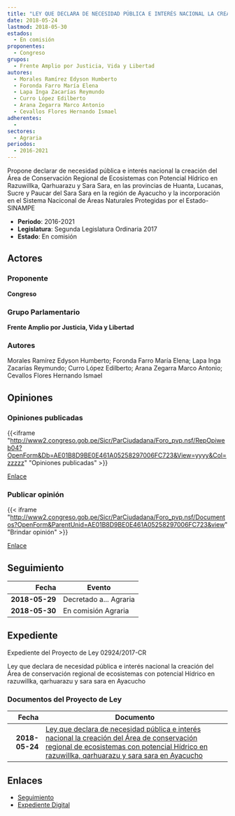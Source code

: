 ```yaml
---
title: "LEY QUE DECLARA DE NECESIDAD PÚBLICA E INTERÉS NACIONAL LA CREACIÓN DEL ÁREA DE CONSERVACIÓN REGIONAL DE ECOSISTEMAS CON POTENCIAL HÍDRICO EN RAZUWILLKA, QARHUARAZU Y SARA SARA EN AYACUCHO"
date: 2018-05-24
lastmod: 2018-05-30
estados: 
  - En comisión
proponentes: 
  - Congreso
grupos: 
  - Frente Amplio por Justicia, Vida y Libertad
autores: 
  - Morales Ramírez Edyson Humberto
  - Foronda Farro María Elena
  - Lapa Inga Zacarías Reymundo
  - Curro López Edilberto
  - Arana Zegarra Marco Antonio
  - Cevallos Flores Hernando Ismael
adherentes: 
  - 
sectores: 
  - Agraria
periodos: 
  - 2016-2021
---
```


Propone declarar de necesidad pública e interés nacional la creación del Área de Conservación Regional de Ecosistemas con Potencial Hídrico en Razuwillka, Qarhuarazu y Sara Sara, en las provincias de Huanta, Lucanas, Sucre y Paucar del Sara Sara en la región de Ayacucho y la incorporación en el Sistema Naciconal de Áreas Naturales Protegidas por el Estado-SINAMPE

- **Periodo**: 2016-2021
- **Legislatura**: Segunda Legislatura Ordinaria 2017
- **Estado**: En comisión

## Actores

### Proponente

**Congreso**

### Grupo Parlamentario

**Frente Amplio por Justicia, Vida y Libertad**

### Autores

Morales Ramírez Edyson Humberto; Foronda Farro María Elena; Lapa Inga Zacarías Reymundo; Curro López Edilberto; Arana Zegarra Marco Antonio; Cevallos Flores Hernando Ismael


## Opiniones

### Opiniones publicadas

{{<iframe "http://www2.congreso.gob.pe/Sicr/ParCiudadana/Foro_pvp.nsf/RepOpiweb04?OpenForm&Db=AE01B8D9BE0E461A05258297006FC723&View=yyyy&Col=zzzzz" "Opiniones publicadas" >}}

[Enlace](http://www2.congreso.gob.pe/Sicr/ParCiudadana/Foro_pvp.nsf/RepOpiweb04?OpenForm&Db=AE01B8D9BE0E461A05258297006FC723&View=yyyy&Col=zzzzz)
### Publicar opinión

{{< iframe "http://www2.congreso.gob.pe/Sicr/ParCiudadana/Foro_pvp.nsf/Documentos?OpenForm&ParentUnid=AE01B8D9BE0E461A05258297006FC723&view" "Brindar opinión" >}}

[Enlace](http://www2.congreso.gob.pe/Sicr/ParCiudadana/Foro_pvp.nsf/Documentos?OpenForm&ParentUnid=AE01B8D9BE0E461A05258297006FC723&view)

## Seguimiento

| Fecha | Evento |
|------:|--------|
| **2018-05-29** | Decretado a... Agraria|
| **2018-05-30** | En comisión Agraria|


## Expediente

Expediente del Proyecto de Ley 02924/2017-CR

Ley que declara de necesidad pública e interés nacional la creación del Área de conservación regional de ecosistemas con potencial Hídrico en razuwillka, qarhuarazu y sara sara en Ayacucho


### Documentos del Proyecto de Ley

| Fecha | Documento |
|------:|--------|
| **2018-05-24** | [Ley que declara de necesidad pública e interés nacional la creación del Área de conservación regional de ecosistemas con potencial Hídrico en razuwillka, qarhuarazu y sara sara en Ayacucho](http://www.leyes.congreso.gob.pe/Documentos/2016_2021/Proyectos_de_Ley_y_de_Resoluciones_Legislativas/PL0292420180524..pdf) |

## Enlaces 

- [Seguimiento](http://www2.congreso.gob.pehttp://www2.congreso.gob.pe/Sicr/TraDocEstProc/CLProLey2016.nsf/f7fff46988ca05b1052578e100829cc7/225e367162947692052582970076f19b?OpenDocument)
- [Expediente Digital](http://www2.congreso.gob.pehttp://www2.congreso.gob.pe/Sicr/TraDocEstProc/CLProLey2016.nsf/f7fff46988ca05b1052578e100829cc7/225e367162947692052582970076f19b?OpenDocument&Click=05257FB7005EB655.eb71d0cf91d8294e05256cdf006b5706/$Body/0.1C6C)
